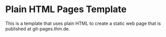 # Plain HTML Pages Template

This is a template that uses plain HTML to create a static web page that is published at git-pages.thm.de.
